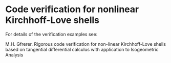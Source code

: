# Code verification for nonlinear Kirchhoff-Love shells

For details of the verification examples see:

M.H. Gfrerer. Rigorous code verification for non-linear Kirchhoff-Love
shells based on tangential differential calculus with application to Isogeometric Analysis
